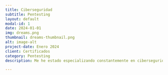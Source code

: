 ```yaml
---
title: Ciberseguridad
subtitle: Pentesting
layout: default
modal-id: 1
date: 2024-01-01
img: dreams.png
thumbnail: dreams-thumbnail.png
alt: image-alt
project-date: Enero 2024
client: Certificados
category: Pentesting
description: Me he estado especializando constantemente en ciberseguridad, específicamente en pentesting. He utilizado múltiples herramientas y he obtenido certificados que respaldan mi conocimiento.

---
```

